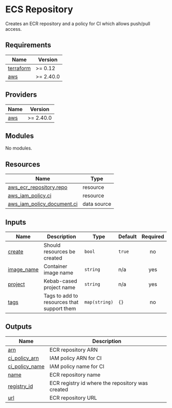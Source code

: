 # ECS Repository

Creates an ECR repository and a policy for CI which allows push/pull access.

<!-- BEGIN_TF_DOCS -->
## Requirements

| Name | Version |
|------|---------|
| <a name="requirement_terraform"></a> [terraform](#requirement\_terraform) | >= 0.12 |
| <a name="requirement_aws"></a> [aws](#requirement\_aws) | >= 2.40.0 |

## Providers

| Name | Version |
|------|---------|
| <a name="provider_aws"></a> [aws](#provider\_aws) | >= 2.40.0 |

## Modules

No modules.

## Resources

| Name | Type |
|------|------|
| [aws_ecr_repository.repo](https://registry.terraform.io/providers/hashicorp/aws/latest/docs/resources/ecr_repository) | resource |
| [aws_iam_policy.ci](https://registry.terraform.io/providers/hashicorp/aws/latest/docs/resources/iam_policy) | resource |
| [aws_iam_policy_document.ci](https://registry.terraform.io/providers/hashicorp/aws/latest/docs/data-sources/iam_policy_document) | data source |

## Inputs

| Name | Description | Type | Default | Required |
|------|-------------|------|---------|:--------:|
| <a name="input_create"></a> [create](#input\_create) | Should resources be created | `bool` | `true` | no |
| <a name="input_image_name"></a> [image\_name](#input\_image\_name) | Container image name | `string` | n/a | yes |
| <a name="input_project"></a> [project](#input\_project) | Kebab-cased project name | `string` | n/a | yes |
| <a name="input_tags"></a> [tags](#input\_tags) | Tags to add to resources that support them | `map(string)` | `{}` | no |

## Outputs

| Name | Description |
|------|-------------|
| <a name="output_arn"></a> [arn](#output\_arn) | ECR repository ARN |
| <a name="output_ci_policy_arn"></a> [ci\_policy\_arn](#output\_ci\_policy\_arn) | IAM policy ARN for CI |
| <a name="output_ci_policy_name"></a> [ci\_policy\_name](#output\_ci\_policy\_name) | IAM policy name for CI |
| <a name="output_name"></a> [name](#output\_name) | ECR repository name |
| <a name="output_registry_id"></a> [registry\_id](#output\_registry\_id) | ECR registry id where the repository was created |
| <a name="output_url"></a> [url](#output\_url) | ECR repository URL |
<!-- END_TF_DOCS -->
